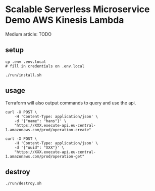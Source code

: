 # Scalable Serverless Microservice Demo AWS Kinesis Lambda

Medium article: TODO


## setup
```
cp .env .env.local
# fill in credentials on .env.local

./run/install.sh
```


## usage
Terraform will also output commands to query and use the api.

```
curl -X POST \
    -H 'Content-Type: application/json' \
    -d '{"name": "hans"}' \
    "https://XXX.execute-api.eu-central-1.amazonaws.com/prod/operation-create"

curl -X POST \
    -H 'Content-Type: application/json' \
    -d '{"uuid": "XXX"}' \
    "https://XXX.execute-api.eu-central-1.amazonaws.com/prod/operation-get"
```


## destroy
```
./run/destroy.sh
```
